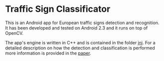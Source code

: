 Traffic Sign Classificator
==========================

This is an Android app for European traffic signs detection and recognition. It has been developed and tested on Android 2.3 and it runs on top of OpenCV.

The app's engine is written in C++ and is contained in the folder [jni](jni). For a detailed description on how the detection and classification is performed more information is provided in the [paper](Traffic-sign-recognition_Michele-Damian.pdf).
 
